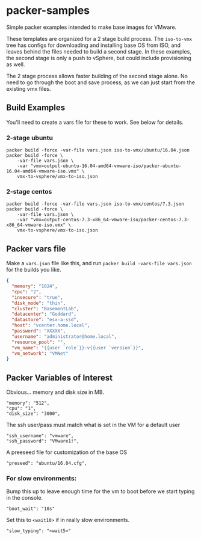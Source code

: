 # packer-samples

Simple packer examples intended to make base images for VMware. 

These templates are organized for a 2 stage build process.  The `iso-to-vmx`
tree has configs for downloading and installing base OS from ISO, and leaves behind
the files needed to build a second stage.  In these examples, the second stage is only a push to
vSphere, but could include provisioning as well.

The 2 stage process allows faster building of the second stage alone.  No need to go through the
boot and save process, as we can just start from the existing vmx files. 



## Build Examples

You'll need to create a vars file for these to work.  See below for details.
  
### 2-stage ubuntu
  
    packer build -force -var-file vars.json iso-to-vmx/ubuntu/16.04.json
    packer build -force \
        -var-file vars.json \ 
        -var "vmx=output-ubuntu-16.04-amd64-vmware-iso/packer-ubuntu-16.04-amd64-vmware-iso.vmx" \
        vmx-to-vsphere/vmx-to-iso.json

### 2-stage centos
    packer build -force -var-file vars.json iso-to-vmx/centos/7.3.json
    packer build -force \
        -var-file vars.json \
        -var "vmx=output-centos-7.3-x86_64-vmware-iso/packer-centos-7.3-x86_64-vmware-iso.vmx" \
        vmx-to-vsphere/vmx-to-iso.json


## Packer vars file

Make a `vars.json` file like this, and run `packer build -vars-file vars.json` for the builds you like.

```json
{
  "memory": "1024",
  "cpu": "2",
  "insecure": "true",
  "disk_mode": "thin",
  "cluster": "BasementLab",
  "datacenter": "Goddard",
  "datastore": "esx-a-ssd",
  "host": "vcenter.home.local",
  "password": "XXXXX",
  "username": "administrator@home.local",
  "resource_pool": "",
  "vm_name": "{{user `role`}}-v{{user `version`}}",
  "vm_network": "VMNet"
}

```

## Packer Variables of Interest
  
Obvious... memory and disk size in MB.
  
    "memory": "512",
    "cpu": "1",
    "disk_size": "3000",
  
The ssh user/pass must match what is set in the VM for a default user

    "ssh_username": "vmware",
    "ssh_password": "VMware1!",

A preeseed file for customization of the base OS

    "preseed": "ubuntu/16.04.cfg",
  
  
### For slow environments:
Bump this up to leave 
enough time for the vm to boot before we start typing in the console.

    "boot_wait": "10s"
    
Set this to `<wait10>` if in really slow environments.
    
    "slow_typing": "<wait5>"
